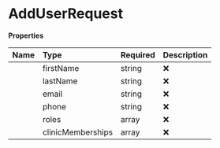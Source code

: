 # AddUserRequest



**Properties**

| Name | Type | Required | Description |
| :-------- | :----------| :----------| :----------|
    | firstName | string | ❌ |  |
    | lastName | string | ❌ |  |
    | email | string | ❌ |  |
    | phone | string | ❌ |  |
    | roles | array | ❌ | Roles to assign to the user. This can include predefined roles like 'admin', 'subtenant-admin', 'agent', custom roles like 'clinician:\<clinic_id\>'are derived from the clinics assigned to the user. |
    | clinicMemberships | array | ❌ | List of clinics and roles the user is associated with. This allows for more granular control over user permissions within specific clinics. |




<!-- This file was generated by liblab | https://liblab.com/ -->